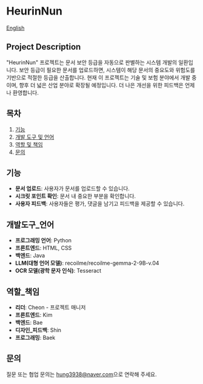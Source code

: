 # HeurinNun

<a href="https://github.com/YooHyun-Kim/HeurinNun/blob/main/README.md">English</a>

## Project Description
"HeurinNun" 프로젝트는 문서 보안 등급을 자동으로 판별하는 시스템 개발의 일환입니다. 보안 등급이 필요한 문서를 업로드하면, 시스템이 해당 문서의 중요도와 위험도를 기반으로 적절한 등급을 산출합니다. 현재 이 프로젝트는 기술 및 보험 분야에서 개발 중이며, 향후 더 넓은 산업 분야로 확장될 예정입니다. 더 나은 개선을 위한 피드백은 언제나 환영합니다.

## 목차
1. [기능](#기능)
2. [개발 도구 및 언어](#개발도구_언어)
3. [역할 및 책임](#역할_책임)
4. [문의](#문)


## 기능
- **문서 업로드**: 사용자가 문서를 업로드할 수 있습니다.
- **시크릿 포인트 확인**: 문서 내 중요한 부분을 확인합니다.
- **사용자 피드백**: 사용자들은 평가, 댓글을 남기고 피드백을 제공할 수 있습니다.

## 개발도구_언어
- **프로그래밍 언어**: Python
- **프론트엔드**: HTML, CSS
- **백엔드**: Java
- **LLM(대형 언어 모델)**: recoilme/recoilme-gemma-2-9B-v.04
- **OCR 모델(광학 문자 인식)**: Tesseract

## 역할_책임
- **리더**:  Cheon - 프로젝트 매니저
- **프론트엔드**: Kim
- **백엔드**: Bae
- **디자인_피드백**: Shin
- **프로그래밍**: Baek

## 문의
질문 또는 협업 문의는 [hung3938@naver.com](mailto:hung3938@naver.com)으로 연락해 주세요.
